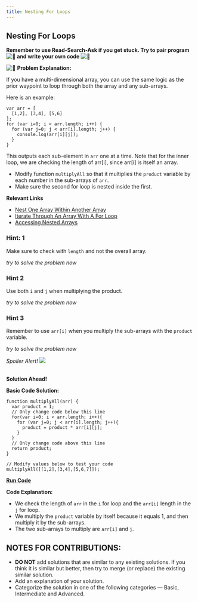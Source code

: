 ```yaml
---
title: Nesting For Loops
---
```

## Nesting For Loops

<strong>Remember to use Read-Search-Ask if you get stuck. Try to pair program ![:busts_in_silhouette:](https://forum.freecodecamp.com/images/emoji/emoji_one/busts_in_silhouette.png?v=3 ":busts_in_silhouette:") and write your own code ![:pencil:](https://forum.freecodecamp.com/images/emoji/emoji_one/pencil.png?v=3 ":pencil:")</strong>

![:checkered_flag:](https://forum.freecodecamp.com/images/emoji/emoji_one/checkered_flag.png?v=3 ":checkered_flag:") <strong>Problem Explanation:</strong>

If you have a multi-dimensional array, you can use the same logic as the prior waypoint to loop through both the array and any sub-arrays.

Here is an example:

```
var arr = [
  [1,2], [3,4], [5,6]
];
for (var i=0; i < arr.length; i++) {
  for (var j=0; j < arr[i].length; j++) {
    console.log(arr[i][j]);
  }
}

```
This outputs each sub-element in <code>arr</code> one at a time. Note that for the inner loop, we are checking the length of arr[i], since arr[i] is itself an array.

<ul>
  <li>Modify function <code>multiplyAll</code> so that it multiplies the <code>product</code> variable by each number in the sub-arrays of <code>arr</code>.</li>
  <li>Make sure the second for loop is nested inside the first.</li>
</ul>

<strong>Relevant Links</strong>
<ul>
  <li><a href="https://guide.freecodecamp.org/certifications/javascript-algorithms-and-data-structures/basic-javascript/nest-one-array-within-another-array">Nest One Array Within Another Array</a></li>
  <li><a href="https://learn.freecodecamp.org/javascript-algorithms-and-data-structures/basic-javascript/iterate-through-an-array-with-a-for-loop">Iterate Through An Array With A For Loop</a></li>
  <li><a href="https://learn.freecodecamp.org/javascript-algorithms-and-data-structures/basic-javascript/accessing-nested-arrays">Accessing Nested Arrays</a></li>
</ul>

### Hint: 1

Make sure to check with <code>length</code> and not the overall array.

<em>try to solve the problem now</em>

### Hint 2

Use both <code>i</code> and <code>j</code> when multiplying the product.

<em>try to solve the problem now</em>

### Hint 3

Remember to use <code>arr[i]</code> when you multiply the sub-arrays with the <code>product</code> variable.

<em>try to solve the problem now</em>

<em>Spoiler Alert!</em>
<img src="https://discourse-user-assets.s3.amazonaws.com/original/2X/2/2d6c412a50797771301e7ceabd554cef4edcd74d.gif">

<br>
<strong>Solution Ahead!</strong>

<strong>Basic Code Solution:</strong>
```
function multiplyAll(arr) {
  var product = 1;
  // Only change code below this line
  for(var i=0; i < arr.length; i++){
    for (var j=0; j < arr[i].length; j++){
      product = product * arr[i][j];
    }
  }
  // Only change code above this line
  return product;
}

// Modify values below to test your code
multiplyAll([[1,2],[3,4],[5,6,7]]);

```
<strong><a href="https://learn.freecodecamp.org/javascript-algorithms-and-data-structures/basic-javascript/nesting-for-loops/">Run Code</a></strong>

<strong>Code Explanation:</strong>

<ul>
  <li>We check the length of <code>arr</code> in the <code>i</code> for loop and the <code>arr[i]</code> length in the <code>j</code> for loop.</li>
  <li>We multiply the <code>product</code> variable by itself because it equals 1, and then multiply it by the sub-arrays.</li>
  <li>The two sub-arrays to multiply are <code>arr[i]</code> and <code>j</code>.</li>
</ul>

## <strong>NOTES FOR CONTRIBUTIONS:</strong>

* <strong>DO NOT</strong> add solutions that are similar to any existing solutions. If you think it is similar but better, then try to merge (or replace) the existing similar solution.
* Add an explanation of your solution.
* Categorize the solution in one of the following categories — Basic, Intermediate and Advanced.

